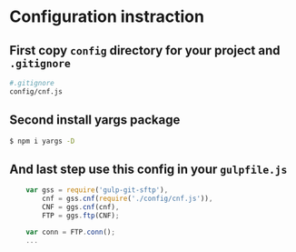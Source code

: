 
# Configuration instraction

## First copy `config` directory for your project and `.gitignore`

```sh
#.gitignore
config/cnf.js
```

## Second install yargs package

```sh
$ npm i yargs -D
```

## And last step use this config in your `gulpfile.js`
```js
    var gss = require('gulp-git-sftp'),
        cnf = gss.cnf(require('./config/cnf.js')),
        CNF = ggs.cnf(cnf),
        FTP = ggs.ftp(CNF);

    var conn = FTP.conn();
    ...
```
